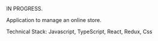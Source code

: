 IN PROGRESS.

Application to manage an online store.

Technical Stack: Javascript, TypeScript, React, Redux, Css
